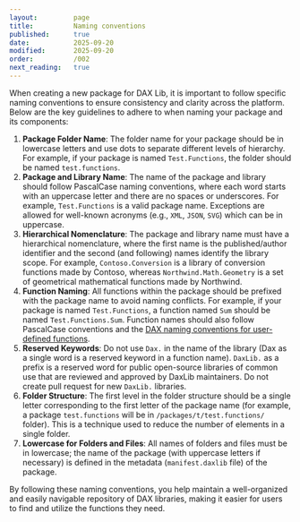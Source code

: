 ```yaml
---
layout:         page
title:          Naming conventions
published:      true
date:           2025-09-20
modified:       2025-09-20
order:          /002
next_reading:   true
---
```


When creating a new package for DAX Lib, it is important to follow specific naming conventions to ensure consistency and clarity across the platform. Below are the key guidelines to adhere to when naming your package and its components:
1. **Package Folder Name**: The folder name for your package should be in lowercase letters and use dots to separate different levels of hierarchy. For example, if your package is named `Test.Functions`, the folder should be named `test.functions`.
2. **Package and Library Name**: The name of the package and library should follow PascalCase naming conventions, where each word starts with an uppercase letter and there are no spaces or underscores. For example, `Test.Functions` is a valid package name. Exceptions are allowed for well-known acronyms (e.g., `XML`, `JSON`, `SVG`) which can be in uppercase.
3. **Hierarchical Nomenclature**: The package and library name must have a hierarchical
    nomenclature, where the first name is the published/author identifier and the second (and following) names identify the library scope. For example, `Contoso.Conversion` is a library of conversion functions made by Contoso, whereas `Northwind.Math.Geometry` is a set of geometrical mathematical functions made by Northwind.  
4. **Function Naming**: All functions within the package should be prefixed with the package name to avoid naming conflicts. For example, if your package is named `Test.Functions`, a function named `Sum` should be named `Test.Functions.Sum`. Function names should also follow PascalCase conventions and the [DAX naming conventions for user-defined functions](https://docs.sqlbi.com/dax-style/dax-naming-conventions#user-defined-functions).
5. **Reserved Keywords**: Do not use `Dax.` in the name of the library (Dax as a single word is a reserved keyword in a function name). `DaxLib.` as a prefix is a reserved word for public open-source libraries of common use that are reviewed and approved by DaxLib maintainers. Do not create pull request for new `DaxLib.` libraries.
6. **Folder Structure**: The first level in the folder structure should be a single letter corresponding to the first letter of the package name (for example, a package `test.functions` will be in `/packages/t/test.functions/` folder). This is a technique used to reduce the number of elements in a single folder.
7. **Lowercase for Folders and Files**: All names of folders and files must be in lowercase; the name of the package (with uppercase letters if necessary) is defined in the metadata (`manifest.daxlib` file) of the package.  

By following these naming conventions, you help maintain a well-organized and easily navigable repository of DAX libraries, making it easier for users to find and utilize the functions they need.